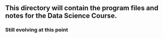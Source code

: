 ## This directory will contain the program files and notes for the Data Science Course. 
### Still evolving at this point

